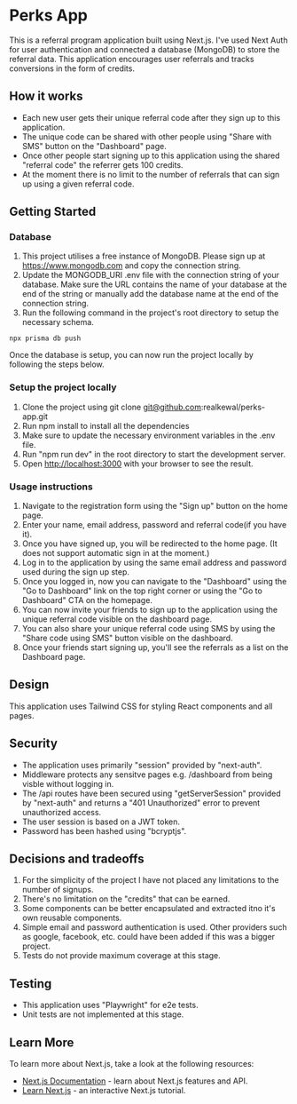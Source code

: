 # Perks App

This is a referral program application built using Next.js. I've used Next Auth for user authentication and connected a database (MongoDB) to store the referral data. This application encourages user referrals and tracks conversions in the form of credits.

## How it works

- Each new user gets their unique referral code after they sign up to this application.
- The unique code can be shared with other people using "Share with SMS" button on the "Dashboard" page.
- Once other people start signing up to this application using the shared "referral code" the referrer gets 100 credits.
- At the moment there is no limit to the number of referrals that can sign up using a given referral code.

## Getting Started

### Database

1. This project utilises a free instance of MongoDB. Please sign up at <https://www.mongodb.com> and copy the connection string.
2. Update the MONGODB_URI .env file with the connection string of your database. Make sure the URL contains the name of your database at the end of the string or manually add the database name at the end of the connection string.
3. Run the following command in the project's root directory to setup the necessary schema.

`````` 
npx prisma db push

``````

Once the database is setup, you can now run the project locally by following the steps below.

### Setup the project locally

1. Clone the project using git clone git@github.com:realkewal/perks-app.git
2. Run npm install to install all the dependencies
3. Make sure to update the necessary environment variables in the .env file.
4. Run "npm run dev" in the root directory to start the development server.
5. Open [http://localhost:3000](http://localhost:3000) with your browser to see the result.

### Usage instructions

1. Navigate to the registration form using the "Sign up" button on the home page.
2. Enter your name, email address, password and referral code(if you have it).
3. Once you have signed up, you will be redirected to the home page. (It does not support automatic sign in at the moment.)
4. Log in to the application by using the same email address and password used during the sign up step.
5. Once you logged in, now you can navigate to the "Dashboard" using the "Go to Dashboard" link on the top right corner or using the "Go to Dashboard" CTA on the homepage.
6. You can now invite your friends to sign up to the application using the unique referral code visible on the dashboard page.
7. You can also share your unique referral code using SMS by using the "Share code using SMS" button visible on the dashboard.
8. Once your friends start signing up, you'll see the referrals as a list on the Dashboard page.

## Design

This application uses Tailwind CSS for styling React components and all pages.

## Security

- The application uses primarily "session" provided by "next-auth".
- Middleware protects any sensitve pages e.g. /dashboard from being visble without logging in.
- The /api routes have been secured using "getServerSession" provided by "next-auth" and returns a "401 Unauthorized" error to prevent unauthorized access. 
- The user session is based on a JWT token.
- Password has been hashed using "bcryptjs".

## Decisions and tradeoffs

1. For the simplicity of the project I have not placed any limitations to the number of signups.
2. There's no limitation on the "credits" that can be earned.
3. Some components can be better encapsulated and extracted itno it's own reusable components.
4. Simple email and password authentication is used. Other providers such as google, facebook, etc. could have been added if this was a bigger project.
5. Tests do not provide maximum coverage at this stage.

## Testing

- This application uses "Playwright" for e2e tests.
- Unit tests are not implemented at this stage.

## Learn More

To learn more about Next.js, take a look at the following resources:

- [Next.js Documentation](https://nextjs.org/docs) - learn about Next.js features and API.
- [Learn Next.js](https://nextjs.org/learn) - an interactive Next.js tutorial.

